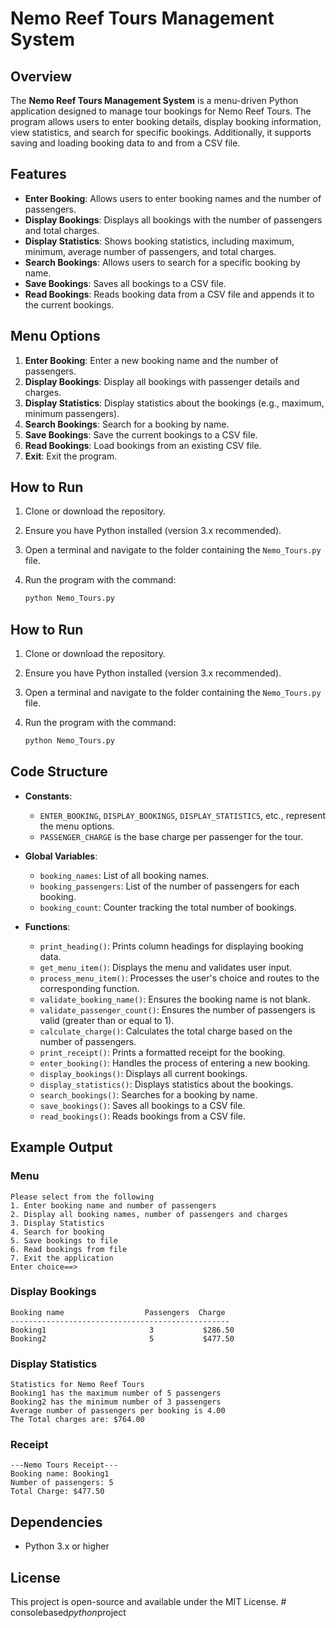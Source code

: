 
# Nemo Reef Tours Management System

## Overview
The **Nemo Reef Tours Management System** is a menu-driven Python application designed to manage tour bookings for Nemo Reef Tours. The program allows users to enter booking details, display booking information, view statistics, and search for specific bookings. Additionally, it supports saving and loading booking data to and from a CSV file.

## Features
- **Enter Booking**: Allows users to enter booking names and the number of passengers.
- **Display Bookings**: Displays all bookings with the number of passengers and total charges.
- **Display Statistics**: Shows booking statistics, including maximum, minimum, average number of passengers, and total charges.
- **Search Bookings**: Allows users to search for a specific booking by name.
- **Save Bookings**: Saves all bookings to a CSV file.
- **Read Bookings**: Reads booking data from a CSV file and appends it to the current bookings.

## Menu Options
1. **Enter Booking**: Enter a new booking name and the number of passengers.
2. **Display Bookings**: Display all bookings with passenger details and charges.
3. **Display Statistics**: Display statistics about the bookings (e.g., maximum, minimum passengers).
4. **Search Bookings**: Search for a booking by name.
5. **Save Bookings**: Save the current bookings to a CSV file.
6. **Read Bookings**: Load bookings from an existing CSV file.
7. **Exit**: Exit the program.

## How to Run
1. Clone or download the repository.
2. Ensure you have Python installed (version 3.x recommended).
3. Open a terminal and navigate to the folder containing the `Nemo_Tours.py` file.
4. Run the program with the command:

   ```bash
   python Nemo_Tours.py


## How to Run
1. Clone or download the repository.
2. Ensure you have Python installed (version 3.x recommended).
3. Open a terminal and navigate to the folder containing the `Nemo_Tours.py` file.
4. Run the program with the command:

   ```bash
   python Nemo_Tours.py
   ```

## Code Structure
- **Constants**:
  - `ENTER_BOOKING`, `DISPLAY_BOOKINGS`, `DISPLAY_STATISTICS`, etc., represent the menu options.
  - `PASSENGER_CHARGE` is the base charge per passenger for the tour.

- **Global Variables**:
  - `booking_names`: List of all booking names.
  - `booking_passengers`: List of the number of passengers for each booking.
  - `booking_count`: Counter tracking the total number of bookings.

- **Functions**:
  - `print_heading()`: Prints column headings for displaying booking data.
  - `get_menu_item()`: Displays the menu and validates user input.
  - `process_menu_item()`: Processes the user's choice and routes to the corresponding function.
  - `validate_booking_name()`: Ensures the booking name is not blank.
  - `validate_passenger_count()`: Ensures the number of passengers is valid (greater than or equal to 1).
  - `calculate_charge()`: Calculates the total charge based on the number of passengers.
  - `print_receipt()`: Prints a formatted receipt for the booking.
  - `enter_booking()`: Handles the process of entering a new booking.
  - `display_bookings()`: Displays all current bookings.
  - `display_statistics()`: Displays statistics about the bookings.
  - `search_bookings()`: Searches for a booking by name.
  - `save_bookings()`: Saves all bookings to a CSV file.
  - `read_bookings()`: Reads bookings from a CSV file.

## Example Output

### Menu
```
Please select from the following
1. Enter booking name and number of passengers
2. Display all booking names, number of passengers and charges
3. Display Statistics
4. Search for booking
5. Save bookings to file
6. Read bookings from file
7. Exit the application
Enter choice==>
```

### Display Bookings
```
Booking name                  Passengers  Charge
-------------------------------------------------
Booking1                       3           $286.50
Booking2                       5           $477.50
```

### Display Statistics
```
Statistics for Nemo Reef Tours
Booking1 has the maximum number of 5 passengers
Booking2 has the minimum number of 3 passengers
Average number of passengers per booking is 4.00
The Total charges are: $764.00
```

### Receipt
```
---Nemo Tours Receipt---
Booking name: Booking1
Number of passengers: 5
Total Charge: $477.50
```

## Dependencies
- Python 3.x or higher

## License
This project is open-source and available under the MIT License.
#   c o n s o l e b a s e d _ p y t h o n _ p r o j e c t 
 
 

